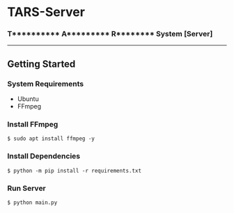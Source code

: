 # TARS-Server
### T********** A********* R******** System [Server]
___

## Getting Started

### System Requirements
- Ubuntu
- FFmpeg

### Install FFmpeg
```shell
$ sudo apt install ffmpeg -y
```
### Install Dependencies
```shell
$ python -m pip install -r requirements.txt
```

### Run Server
```shell
$ python main.py
```

